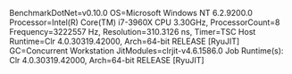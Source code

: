 
BenchmarkDotNet=v0.10.0
OS=Microsoft Windows NT 6.2.9200.0
Processor=Intel(R) Core(TM) i7-3960X CPU 3.30GHz, ProcessorCount=8
Frequency=3222557 Hz, Resolution=310.3126 ns, Timer=TSC
Host Runtime=Clr 4.0.30319.42000, Arch=64-bit RELEASE [RyuJIT]
GC=Concurrent Workstation
JitModules=clrjit-v4.6.1586.0
Job Runtime(s):
	Clr 4.0.30319.42000, Arch=64-bit RELEASE [RyuJIT]







